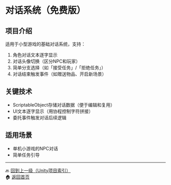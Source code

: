 # 对话系统（免费版）

## 项目介绍
适用于小型游戏的基础对话系统，支持：
1. 角色对话文本逐字显示
2. 对话头像切换（区分NPC和玩家）
3. 简单分支选择（如「接受任务」/「拒绝任务」）
4. 对话结束触发事件（如赠送物品、开启新场景）

## 关键技术
- ScriptableObject存储对话数据（便于编辑和复用）
- UI文本逐字显示（用协程控制字符拼接）
- 委托事件触发对话后续逻辑

## 适用场景
- 单机小游戏的NPC对话
- 简单任务引导

---
🔙 [回到上一级（Unity项目索引）](index.md)  
🏠 [返回首页](../../../../index.md)
